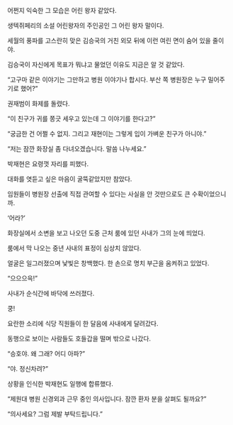 어쩐지 익숙한 그 모습은 어린 왕자 같았다.

생텍쥐페리의 소설 어린왕자의 주인공인 그 어린 왕자 말이다.

세월의 풍파를 고스란히 맞은 김승국의 거친 외모 뒤에 이런 여린 면이 숨어 있을 줄이야.

김승국이 자신에게 목표가 뭐냐고 물었던 이유도 지금은 알 것 같았다.

“고구마 같은 이야기는 그만하고 병원 이야기나 합시다. 부산 쪽 병원장은 누구 밀어주기로 했어?”

권재범이 화제를 돌렸다.

“이 친구가 귀를 쫑긋 세우고 있는데 그 이야기를 한다고?”

“궁금한 건 어쩔 수 없지. 그리고 재현이는 그렇게 입이 가벼운 친구가 아니야.”

“저는 잠깐 화장실 좀 다녀오겠습니다. 말씀 나누세요.”

박재현은 요령껏 자리를 피했다.

대화를 엿듣고 싶은 마음이 굴뚝같았지만 참았다.

임원들이 병원장 선출에 직접 관여할 수 있다는 사실을 안 것만으로도 큰 수확이었으니까.

‘어라?’

화장실에서 소변을 보고 나오던 도중 근처 룸에 있던 사내가 그의 눈에 띄었다.

룸에서 막 나오는 중년 사내의 표정이 심상치 않았다.

얼굴은 일그러졌으며 낯빛은 창백했다. 한 손으로 명치 부근을 움켜쥐고 있었다.

“으으으윽!”

사내가 순식간에 바닥에 쓰러졌다.

쿵!

요란한 소리에 식당 직원들이 한 달음에 사내에게 달려갔다.

동행으로 보이는 사람들도 호들갑을 떨며 밖으로 나갔다.

“승호야. 왜 그래? 어디 아파?”

“야. 정신차려?”

상황을 인식한 박재현도 일행에 합류했다.

“제원대 병원 신경외과 근무 중인 의사입니다. 잠깐 환자 분을 살펴도 될까요?”

“의사세요? 그럼 제발 부탁드립니다.”